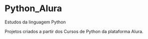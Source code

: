 # Python_Alura
Estudos da linguagem Python

Projetos criados a partir dos Cursos de Python da plataforma Alura.
